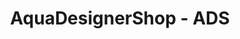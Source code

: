 ---
title: "AquaDesignerShop - ADS"
url: /montrouge/aquadesignershop-ads/
shop: animal de compagnie
---